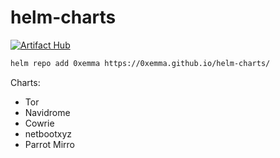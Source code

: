 ﻿# helm-charts
[![Artifact Hub](https://img.shields.io/endpoint?url=https://artifacthub.io/badge/repository/emmas-charts)](https://artifacthub.io/packages/search?repo=emmas-charts)

```bash
helm repo add 0xemma https://0xemma.github.io/helm-charts/
```

Charts:
- Tor
- Navidrome
- Cowrie
- netbootxyz
- Parrot Mirro